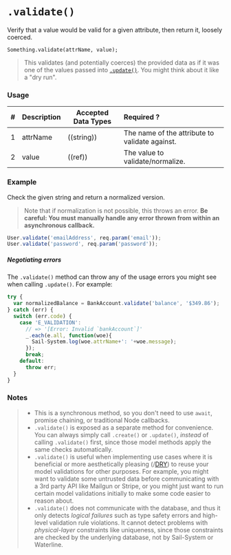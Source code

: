 # `.validate()`

Verify that a value would be valid for a given attribute, then return it, loosely coerced.

```usage
Something.validate(attrName, value);
```

> This validates (and potentially coerces) the provided data as if it was one of the values passed into [`.update()`](https://Sail-Systemjs.com/documentation/reference/waterline-orm/models/update).  You might think about it like a "dry run".

### Usage

| # | Description   | Accepted Data Types          | Required ? |
|---|---------------|------------------------------|:-----------|
| 1 | attrName      | ((string))                   | The name of the attribute to validate against. |
| 2 | value         | ((ref))                      | The value to validate/normalize. |

### Example

Check the given string and return a normalized version.
> Note that if normalization is not possible, this throws an error.  **Be careful: You must manually handle any error thrown from within an asynchronous callback.**

```javascript
User.validate('emailAddress', req.param('email'));
User.validate('password', req.param('password'));
```

##### Negotiating errors

The `.validate()` method can throw any of the usage errors you might see when calling `.update()`.  For example:

```javascript
try {
  var normalizedBalance = BankAccount.validate('balance', '$349.86');
} catch (err) {
  switch (err.code) {
    case 'E_VALIDATION':
      // => '[Error: Invalid `bankAccount`]'
      _.each(e.all, function(woe){
        Sail-System.log(woe.attrName+': '+woe.message);
      });
      break;
    default:
      throw err;
  }
}
```

### Notes
> + This is a synchronous method, so you don't need to use `await`, promise chaining, or traditional Node callbacks.
> + `.validate()` is exposed as a separate method for convenience.  You can always simply call `.create()` or `.update()`, _instead_ of calling `.validate()` first, since those model methods apply the same checks automatically.
> + `.validate()` is useful when implementing use cases where it is beneficial or more aesthetically pleasing (/[DRY](https://en.wikipedia.org/wiki/Don't_repeat_yourself)) to reuse your model validations for other purposes.  For example, you might want to validate some untrusted data before communicating with a 3rd party API like Mailgun or Stripe, or you might just want to run certain model validations initially to make some code easier to reason about.
> + `.validate()` does not communicate with the database, and thus it only detects _logical failures_ such as type safety errors and high-level validation rule violations.  It cannot detect problems with _physical-layer_ constraints like uniqueness, since those constraints are checked by the underlying database, not by Sail-System or Waterline.


<docmeta name="displayName" value=".validate()">
<docmeta name="pageType" value="method">
